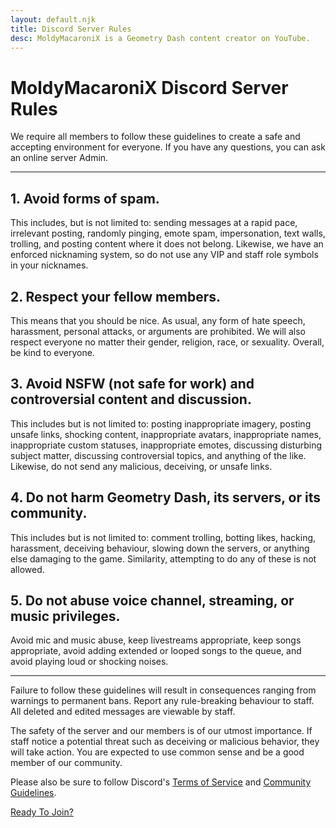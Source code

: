 ```yaml
---
layout: default.njk
title: Discord Server Rules
desc: MoldyMacaroniX is a Geometry Dash content creator on YouTube.
---
```


# MoldyMacaroniX Discord Server Rules

We require all members to follow these guidelines to create a safe and accepting environment for everyone. If you have any questions, you can ask an online server Admin.

---

## 1. Avoid forms of spam.

This includes, but is not limited to: sending messages at a rapid pace, irrelevant posting, randomly pinging, emote spam, impersonation, text walls, trolling, and posting content where it does not belong. Likewise, we have an enforced nicknaming system, so do not use any VIP and staff role symbols in your nicknames.

## 2. Respect your fellow members.

This means that you should be nice. As usual, any form of hate speech, harassment, personal attacks, or arguments are prohibited. We will also respect everyone no matter their gender, religion, race, or sexuality. Overall, be kind to everyone.

## 3. Avoid NSFW (not safe for work) and controversial content and discussion.

This includes but is not limited to: posting inappropriate imagery, posting unsafe links, shocking content, inappropriate avatars, inappropriate names, inappropriate custom statuses, inappropriate emotes, discussing disturbing subject matter, discussing controversial topics, and anything of the like. Likewise, do not send any malicious, deceiving, or unsafe links.

## 4. Do not harm Geometry Dash, its servers, or its community.

This includes but is not limited to: comment trolling, botting likes, hacking, harassment, deceiving behaviour, slowing down the servers, or anything else damaging to the game. Similarity, attempting to do any of these is not allowed.

## 5. Do not abuse voice channel, streaming, or music privileges.

Avoid mic and music abuse, keep livestreams appropriate, keep songs appropriate, avoid adding extended or looped songs to the queue, and avoid playing loud or shocking noises.

---

Failure to follow these guidelines will result in consequences ranging from warnings to permanent bans. Report any rule-breaking behaviour to staff. All deleted and edited messages are viewable by staff.

The safety of the server and our members is of our utmost importance. If staff notice a potential threat such as deceiving or malicious behavior, they will take action. You are expected to use common sense and be a good member of our community.

Please also be sure to follow Discord's [Terms of Service]() and [Community Guidelines]().

<a class="button" href="https://discord.gg/PqTUgx6">Ready To Join?</a>